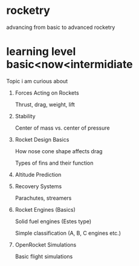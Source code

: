# rocketry
advancing from basic to advanced rocketry 
# learning level basic<now<intermidiate
Topic i am curious about
1. Forces Acting on Rockets

    Thrust, drag, weight, lift
3. Stability

    Center of mass vs. center of pressure
5. Rocket Design Basics

    How nose cone shape affects drag

   Types of fins and their function
7. Altitude Prediction
8. Recovery Systems

    Parachutes, streamers
10. Rocket Engines (Basics)
  
    Solid fuel engines (Estes type)
  
    Simple classification (A, B, C engines etc.)
11. OpenRocket Simulations
  
    Basic flight simulations



